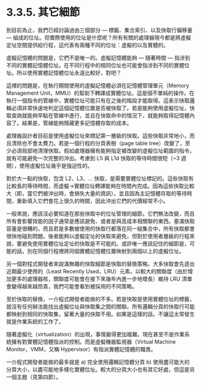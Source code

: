 # 3.3.5. 其它細節

到目前為止，我們已經討論過由三個部分 –– 標籤、集合索引、以及快取行偏移量 –– 組成的位址。但實際使用的位址是什麼呢？所有有關的處理器現今都是將虛擬定址空間提供給行程，這代表有兩種不同的位址：虛擬的以及實體的。

虛擬記憶體的問題是，它們不是唯一的。虛擬記憶體能夠 –– 隨著時間 –– 指涉到不同的實體記憶體位址。在不同行程中的相同位址也可能會指涉到不同的實體位址。所以使用實體記憶體位址永遠比較好，對吧？

這裡的問題是，在執行期間使用的虛擬記憶體必須在記憶體管理單元（Memory Management Unit，MMU）的幫助下轉譯成實體位址。這是個不單純的操作。在執行一個指令的管線中，實體位址可能只有在之後的階段才能取得。這表示快取邏輯必須非常快速地判定這個記憶體位置是否被快取了。若是能夠使用虛擬位址，快取查詢就能夠早點在管線中進行，並且在快取命中的情況下，就能夠取得記憶體內容了。結果是，管線能夠隱藏更多記憶體存取的成本。

處理器設計者目前是使用虛擬位址來標記第一層級的快取。這些快取非常地小，而且清除也不會太費力。若是一個行程的分頁表樹（page table tree）改變了，至少必須局部地清理快取。假如處理器擁有能夠指定被改變的虛擬位址範圍的指令，就有可能避免一次完整的沖出。考慮到 L1i 與 L1d 快取的等待時間很短（~3 週期），使用虛擬位址幾乎是強迫性的。

對於大一點的快取，包含 L2、L3、... 快取，是需要實體位址標記的。這些快取有比較長的等待時間，而虛擬→實體位址轉譯能夠在時間內完成。因為這些快取比較大（即，當它們被沖出時，會損失大量的資訊），並且因為主記憶體存取的等待時間，重新填入它們會花上很久的時間，因此沖出它們的代價經常不小。

一般來說，應該沒必要知道在那些快取中的位址管理的細節。它們無法改變，而且所有會影響效能的因子通常是應該避免、或者是與高成本相關聯的東西。塞滿快取容量是很糟的，而且若是多數被使用的快取行都落在同一組集合中，所有快取都會很快地碰到問題。後者能夠以虛擬定址的快取來避免，但對於使用者層級的行程來說，要避免使用實體位址定址的快取是不可能的。或許唯一應該記住的細節是，可能的話，別在同個行程裡將同個實體記憶體位置映射到兩個以上的虛擬位址。

另一個對程式開發者來說滿無趣的快取細節是快取的替換策略。大多快取會先逐出近期最少使用的（Least Recently Used，LRU）元素。以較大的關聯度（由於增加更多的處理器核，關聯度可能會在接下來幾年內進一步地增長）維持 LRU 清單會變得越來越昂貴，我們可能會看到被採用的不同策略。

至於快取的替換，一介程式開發者能做的不多。若是快取是使用實體位址的標籤，就沒有任何辦法能找出虛擬位址與快取集之間的關聯。所有邏輯分頁的快取行可能都映射到相同的快取集，留著大量的快取不用。如果是這樣的話，不讓這太常發生就是作業系統的工作了。

隨著虛擬化（virtualization）的出現，事情變得更加複雜。現在甚至不是作業系統擁有對實體記憶體指派的控制。而是虛擬機器監視器（Virtual Machine Monitor，VMM，又稱 Hypervisor）有指派實體記憶體的職責。

一介程式開發者能做的最多就是 a) 完全使用邏輯記憶體分頁 b) 使用盡可能大的分頁大小，以盡可能地多樣化實體位址。較大的分頁大小也有其它好處，但這是另一個主題（見第四節）。

